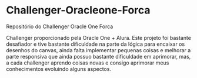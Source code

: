 # Challenger-Oracleone-Forca
Repositório do Challenger Oracle One Forca

Challenger proporcionado pela Oracle One + Alura. Este projeto foi bastante desafiador e tive bastante dificuldade na parte da lógica para encaixar os desenhos
do canvas, ainda falta implementar pequenas coisas e melhorar a parte responsiva que ainda possuo bastante dificuldade em aprimorar, mas, a cada challenger aprendo
coisas novas e consigo aprimorar meus conhecimentos evoluindo alguns aspectos.
